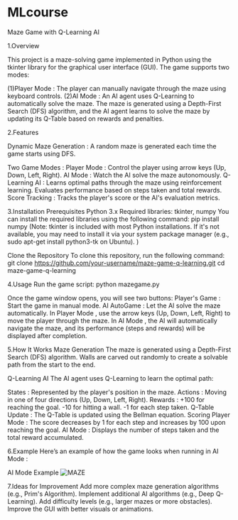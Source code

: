 # MLcourse
Maze Game with Q-Learning AI

1.Overview

This project is a maze-solving game implemented in Python using the tkinter library for the graphical user interface (GUI). The game supports two modes:

(1)Player Mode : The player can manually navigate through the maze using keyboard controls.
(2)AI Mode : An AI agent uses Q-Learning to automatically solve the maze.
The maze is generated using a Depth-First Search (DFS) algorithm, and the AI agent learns to solve the maze by updating its Q-Table based on rewards and penalties.

2.Features

Dynamic Maze Generation : A random maze is generated each time the game starts using DFS.

Two Game Modes :
Player Mode : Control the player using arrow keys (Up, Down, Left, Right).
AI Mode : Watch the AI solve the maze autonomously.
Q-Learning AI :
Learns optimal paths through the maze using reinforcement learning.
Evaluates performance based on steps taken and total rewards.
Score Tracking : Tracks the player's score or the AI's evaluation metrics.

3.Installation
Prerequisites
Python 3.x
Required libraries: tkinter, numpy
You can install the required libraries using the following command:
pip install numpy
(Note: tkinter is included with most Python installations. If it's not available, you may need to install it via your system package manager (e.g., sudo apt-get install python3-tk on Ubuntu). )

Clone the Repository
To clone this repository, run the following command:
git clone https://github.com/your-username/maze-game-q-learning.git
cd maze-game-q-learning

4.Usage
Run the game script:
python mazegame.py

Once the game window opens, you will see two buttons:
Player's Game : Start the game in manual mode.
AI AutoGame : Let the AI solve the maze automatically.
In Player Mode , use the arrow keys (Up, Down, Left, Right) to move the player through the maze.
In AI Mode , the AI will automatically navigate the maze, and its performance (steps and rewards) will be displayed after completion.

5.How It Works
Maze Generation
The maze is generated using a Depth-First Search (DFS) algorithm. Walls are carved out randomly to create a solvable path from the start to the end.

Q-Learning AI
The AI agent uses Q-Learning to learn the optimal path:

States : Represented by the player's position in the maze.
Actions : Moving in one of four directions (Up, Down, Left, Right).
Rewards :
+100 for reaching the goal.
-10 for hitting a wall.
-1 for each step taken.
Q-Table Update : The Q-Table is updated using the Bellman equation.
Scoring
Player Mode : The score decreases by 1 for each step and increases by 100 upon reaching the goal.
AI Mode : Displays the number of steps taken and the total reward accumulated.

6.Example
Here’s an example of how the game looks when running in AI Mode :

AI Mode Example
![MAZE](https://github.com/user-attachments/assets/12c693f4-47bf-4ad8-8bbe-b92adfa849e7)


7.Ideas for Improvement
Add more complex maze generation algorithms (e.g., Prim's Algorithm).
Implement additional AI algorithms (e.g., Deep Q-Learning).
Add difficulty levels (e.g., larger mazes or more obstacles).
Improve the GUI with better visuals or animations.
